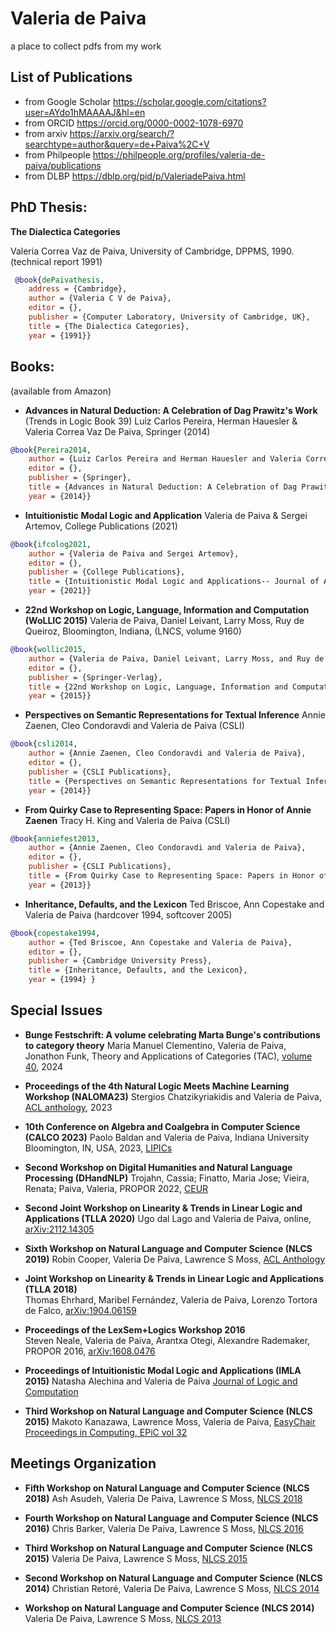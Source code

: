 # Valeria de Paiva

a place to collect pdfs from my work

## List of Publications 

* from Google Scholar https://scholar.google.com/citations?user=AYdo1hMAAAAJ&hl=en
* from ORCID https://orcid.org/0000-0002-1078-6970
* from arxiv https://arxiv.org/search/?searchtype=author&query=de+Paiva%2C+V
* from Philpeople https://philpeople.org/profiles/valeria-de-paiva/publications
* from DLBP https://dblp.org/pid/p/ValeriadePaiva.html

## PhD Thesis: 
**The Dialectica Categories**

Valeria Correa Vaz de Paiva, 
University of Cambridge, DPPMS, 1990. (technical report 1991)

``` Bibtex
 @book{dePaivathesis,
	address = {Cambridge},
	author = {Valeria C V de Paiva},
	editor = {},
	publisher = {Computer Laboratory, University of Cambridge, UK},
	title = {The Dialectica Categories},
	year = {1991}}
```
## Books:

(available from Amazon)

*  **Advances in Natural Deduction: A Celebration of Dag Prawitz's Work** (Trends in Logic Book 39)
Luiz Carlos Pereira, Herman Hauesler & Valeria Correa Vaz De Paiva,
Springer (2014)

``` Bibtex
@book{Pereira2014,
	author = {Luiz Carlos Pereira and Herman Hauesler and Valeria Correa Vaz De Paiva},
	editor = {},
	publisher = {Springer},
	title = {Advances in Natural Deduction: A Celebration of Dag Prawitz's Work (Trends in Logic Book 39)},
	year = {2014}}
```

* **Intuitionistic Modal Logic and Application**
Valeria de Paiva & Sergei Artemov,
College Publications (2021)

``` Bibtex
@book{ifcolog2021,
	author = {Valeria de Paiva and Sergei Artemov},
	editor = {},
	publisher = {College Publications},
	title = {Intuitionistic Modal Logic and Applications-- Journal of Applied Logics, IfCoLog Journal},
	year = {2021}}
```

* **22nd Workshop on Logic, Language, Information and Computation (WoLLIC 2015)**
Valeria de Paiva, Daniel Leivant, Larry Moss, Ruy de Queiroz,  Bloomington, Indiana, (LNCS, volume 9160) 

``` Bibtex
@book{wollic2015,
	author = {Valeria de Paiva, Daniel Leivant, Larry Moss, and Ruy de Queiroz},
	editor = {},
	publisher = {Springer-Verlag},
	title = {22nd Workshop on Logic, Language, Information and Computation (WoLLIC 2015)},
	year = {2015}}
```

* **Perspectives on Semantic Representations for Textual Inference**
Annie Zaenen, Cleo Condoravdi and Valeria de Paiva (CSLI) 

``` Bibtex
@book{csli2014,
	author = {Annie Zaenen, Cleo Condoravdi and Valeria de Paiva},
	editor = {},
	publisher = {CSLI Publications},
	title = {Perspectives on Semantic Representations for Textual Inference},
	year = {2014}}
```

* **From Quirky Case to Representing Space: Papers in Honor of Annie Zaenen**
Tracy H. King and Valeria de Paiva (CSLI) 

``` Bibtex
@book{anniefest2013,
	author = {Annie Zaenen, Cleo Condoravdi and Valeria de Paiva},
	editor = {},
	publisher = {CSLI Publications},
	title = {From Quirky Case to Representing Space: Papers in Honor of Annie Zaenene},
	year = {2013}}
```

* **Inheritance, Defaults, and the Lexicon**
Ted Briscoe, Ann Copestake and Valeria de Paiva (hardcover 1994, softcover 2005)

``` Bibtex
@book{copestake1994,
	author = {Ted Briscoe, Ann Copestake and Valeria de Paiva},
	editor = {},
	publisher = {Cambridge University Press},
	title = {Inheritance, Defaults, and the Lexicon},
	year = {1994} }
```

## Special Issues

* **Bunge Festschrift: A volume celebrating Marta Bunge's contributions to category theory**
Maria Manuel Clementino, Valeria de Paiva, Jonathon Funk, Theory and Applications of Categories (TAC), [volume 40](http://www.tac.mta.ca/tac/index.html#vol40), 2024

* **Proceedings of the 4th Natural Logic Meets Machine Learning Workshop (NALOMA23)**
Stergios Chatzikyriakidis and Valeria de Paiva, [ACL anthology](https://aclanthology.org/2023.naloma-1.0.pdf), 2023

* **10th Conference on Algebra and Coalgebra in Computer Science (CALCO 2023)**
  Paolo Baldan and Valeria de Paiva, Indiana University Bloomington, IN, USA, 2023, [LIPICs](https://d-nb.info/130093901X/34)

* **Second Workshop on Digital Humanities and Natural Language Processing (DHandNLP)**
   Trojahn, Cassia;  Finatto, Maria Jose;  Vieira, Renata;  Paiva, Valeria, PROPOR 2022, [CEUR](https://dspace.uevora.pt/rdpc/handle/10174/32157)

* **Second Joint Workshop on Linearity & Trends in Linear Logic and Applications (TLLA 2020)**
  Ugo dal Lago and Valeria de Paiva, online, [arXiv:2112.14305](https://arxiv.org/abs/2112.14305)

* **Sixth Workshop on Natural Language and Computer Science (NLCS 2019)**
  Robin Cooper, Valeria De Paiva, Lawrence S Moss, [ACL Anthology](https://aclanthology.org/W19-1100/)

* **Joint Workshop on Linearity & Trends in Linear Logic and Applications (TLLA 2018)**  
 Thomas Ehrhard, Maribel Fernández, Valeria de Paiva, Lorenzo Tortora de Falco, [arXiv:1904.06159](https://arxiv.org/abs/1904.06159)

* **Proceedings of the LexSem+Logics Workshop 2016**  
 Steven Neale, Valeria de Paiva, Arantxa Otegi, Alexandre Rademaker, PROPOR 2016, [arXiv:1608.0476](https://arxiv.org/abs/1608.04767)

* **Proceedings of Intuitionistic Modal Logic and Applications (IMLA 2015)**
 Natasha Alechina and Valeria de Paiva [Journal of Logic and Computation](https://academic.oup.com/logcom/issue/28/5)

* **Third Workshop on Natural Language and Computer Science (NLCS 2015)**
  Makoto Kanazawa, Lawrence Moss, Valeria de Paiva, [EasyChair Proceedings in Computing, EPiC vol 32](https://easychair.org/publications/volume/NLCS15)

##  Meetings Organization

* **Fifth Workshop on Natural Language and Computer Science (NLCS 2018)**
  Ash Asudeh, Valeria De Paiva, Lawrence S Moss, [NLCS 2018](https://iulg.sitehost.iu.edu/nlcs2018.html)

* **Fourth Workshop on Natural Language and Computer Science (NLCS 2016)**
  Chris Barker, Valeria De Paiva, Lawrence S Moss, [NLCS 2016](https://iulg.sitehost.iu.edu/nlcs16.html)

* **Third Workshop on Natural Language and Computer Science (NLCS 2015)**
   Valeria De Paiva, Lawrence S Moss, [NLCS 2015](https://easychair.org/smart-program/NLCS'15/index.html)
  
* **Second Workshop on Natural Language and Computer Science (NLCS 2014)**
  Christian Retoré, Valeria De Paiva, Lawrence S Moss, [NLCS 2014](https://easychair.org/smart-program/VSL2014/NLCS-program.html)

* **Workshop on Natural Language and Computer Science (NLCS 2014)**
 Valeria De Paiva, Lawrence S Moss, [NLCS 2013](https://iulg.sitehost.iu.edu/nlcs2013.html)
